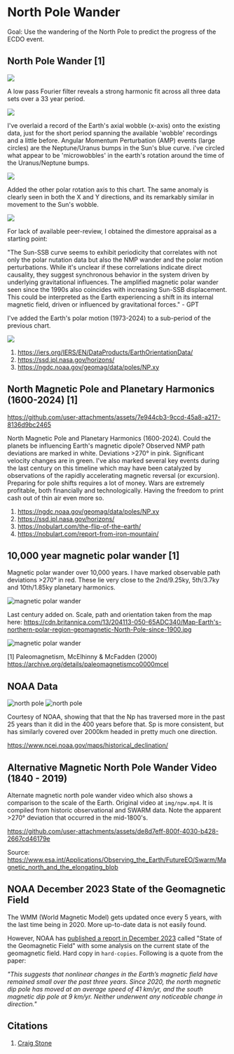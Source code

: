 # North Pole Wander

Goal: Use the wandering of the North Pole to predict the progress of the ECDO event.

## North Pole Wander [1]

![](img/npw.jpg)

A low pass Fourier filter reveals a strong harmonic fit across all three data sets over a 33 year period.

![](img/fourier.jpg)

I've overlaid a record of the Earth's axial wobble (x-axis) onto the existing data,  just for the short period spanning the available 'wobble' recordings and a little before. Angular Momentum Perturbation (AMP) events (large circles) are the Neptune/Uranus bumps in the Sun's blue curve. i've circled what appear to be 'microwobbles' in the earth's rotation around the time of the Uranus/Neptune bumps.

![](img/nmp.jpg)

Added the other polar rotation axis to this chart. The same anomaly is clearly seen in both the X and Y directions, and its remarkably similar in movement to the Sun's wobble.

![](img/nmp2.jpg)

For lack of available peer-review, I obtained the dimestore appraisal as a starting point: 

"The Sun-SSB curve seems to exhibit periodicity that correlates with not only the polar nutation data but also the NMP wander and the polar motion perturbations. While it's unclear if these correlations indicate direct causality, they suggest synchronous behavior in the system driven by underlying gravitational influences. The amplified magnetic polar wander seen since the 1990s also coincides with increasing Sun-SSB displacement. This could be interpreted as the Earth experiencing a shift in its internal magnetic field, driven or influenced by gravitational forces." - GPT

I've added the Earth's polar motion (1973-2024) to a sub-period of the previous chart. 

![](img/nmp3.jpg)

1. https://iers.org/IERS/EN/DataProducts/EarthOrientationData/
2. https://ssd.jpl.nasa.gov/horizons/
3. https://ngdc.noaa.gov/geomag/data/poles/NP.xy

## North Magnetic Pole and Planetary Harmonics (1600-2024) [1]

https://github.com/user-attachments/assets/7e944cb3-9ccd-45a8-a217-8136d9bc2465

North Magnetic Pole and Planetary Harmonics (1600-2024). Could the planets be influencing Earth's magnetic dipole? Observed NMP path deviations are marked in white. Deviations >270° in pink. Significant velocity changes are in green. I've also marked several key events during the last century on this timeline which may have been catalyzed by observations of the rapidly accelerating magnetic reversal (or excursion). Preparing for pole shifts requires a lot of money. Wars are extremely profitable, both financially and technologically. Having the freedom to print cash out of thin air even more so.

1. https://ngdc.noaa.gov/geomag/data/poles/NP.xy
2. https://ssd.jpl.nasa.gov/horizons/
3. https://nobulart.com/the-flip-of-the-earth/
4. https://nobulart.com/report-from-iron-mountain/

## 10,000 year magnetic polar wander [1]

Magnetic polar wander over 10,000 years. I have marked observable path deviations >270° in red. These lie very close to the 2nd/9.25ky, 5th/3.7ky and 10th/1.85ky planetary harmonics.

![magnetic polar wander](img/magnetic-polar-wander.jpg "magnetic polar wander")

Last century added on. Scale, path and orientation taken from the map here: https://cdn.britannica.com/13/204113-050-65ADC340/Map-Earth's-northern-polar-region-geomagnetic-North-Pole-since-1900.jpg

![magnetic polar wander](img/magnetic-polar-wander2.jpg "magnetic polar wander")

[1] Paleomagnetism, McElhinny & McFadden (2000) https://archive.org/details/paleomagnetismco0000mcel

## NOAA Data

![north pole](img/npw1.jpg "north pole")
![north pole](img/npw2.jpg "north pole")

Courtesy of NOAA, showing that that the Np has traversed more in the past 25 years than it did in the 400 years before that. Sp is more consistent, but has similarly covered over 2000km headed in pretty much one direction.

https://www.ncei.noaa.gov/maps/historical_declination/

## Alternative Magnetic North Pole Wander Video (1840 - 2019)

Alternate magnetic north pole wander video which also shows a comparison to the scale of the Earth. Original video at `img/npw.mp4`. It is compiled from historic observational and SWARM data. Note the apparent >270° deviation that occurred in the mid-1800's.

https://github.com/user-attachments/assets/de8d7eff-800f-4030-b428-2667cd46179e

Source: https://www.esa.int/Applications/Observing_the_Earth/FutureEO/Swarm/Magnetic_north_and_the_elongating_blob

## NOAA December 2023 State of the Geomagnetic Field

The WMM (World Magnetic Model) gets updated once every 5 years, with the last time being in 2020. More up-to-date data is not easily found.

However, NOAA has [published a report in December 2023](https://www.ncei.noaa.gov/sites/g/files/anmtlf171/files/2023-12/WMM_Annual_Report_2023.pdf) called "State of the Geomagnetic Field" with some analysis on the current state of the geomagnetic field. Hard copy in `hard-copies`. Following is a quote from the paper:

*"This suggests that nonlinear changes in the Earth’s magnetic field have remained small over the past three years. Since 2020, the north magnetic dip pole has moved at an average speed of 41 km/yr, and the south magnetic dip pole at 9 km/yr. Neither underwent any noticeable change in direction."*

## Citations

1. [Craig Stone](https://nobulart.com)
